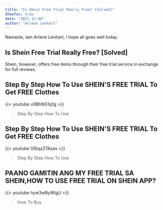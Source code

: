 ```yaml
---
title: "Is Shein Free Trial Really Free? [Solved]"
ShowToc: true 
date: "2021-12-04"
author: "Arlene Lenhart" 
---
```


Namaste, iam Arlene Lenhart, I hope all goes well today.
## Is Shein Free Trial Really Free? [Solved]
Shein, however, offers free items through their free trial service in exchange for full reviews.

## Step By Step How To Use SHEIN'S  FREE  TRIAL To Get FREE  Clothes
{{< youtube u1IBhNG1q1g >}}
>Step By Step How To Use 

## Step By Step How To Use SHEIN'S  FREE  TRIAL To Get FREE  Clothes
{{< youtube GfbqzZ7Azas >}}
>Step By Step How To Use 

## PAANO GAMITIN ANG MY FREE TRIAL SA SHEIN,HOW TO USE FREE TRIAL ON SHEIN APP?
{{< youtube hyw3wByWlgU >}}
>How To Buy 

